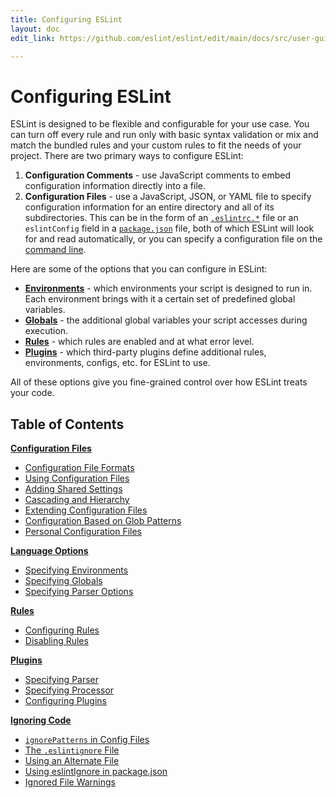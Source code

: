 ```yaml
---
title: Configuring ESLint
layout: doc
edit_link: https://github.com/eslint/eslint/edit/main/docs/src/user-guide/configuring/README.md

---
```

<!-- Note: No pull requests accepted for this file. See README.md in the root directory for details. -->

# Configuring ESLint

ESLint is designed to be flexible and configurable for your use case. You can turn off every rule and run only with basic syntax validation or mix and match the bundled rules and your custom rules to fit the needs of your project. There are two primary ways to configure ESLint:

1. **Configuration Comments** - use JavaScript comments to embed configuration information directly into a file.
1. **Configuration Files** - use a JavaScript, JSON, or YAML file to specify configuration information for an entire directory and all of its subdirectories. This can be in the form of an [`.eslintrc.*`](./configuration-files#configuration-file-formats) file or an `eslintConfig` field in a [`package.json`](https://docs.npmjs.com/files/package.json) file, both of which ESLint will look for and read automatically, or you can specify a configuration file on the [command line](https://eslint.org/docs/user-guide/command-line-interface).

Here are some of the options that you can configure in ESLint:

* [**Environments**](./language-options#specifying-environments) - which environments your script is designed to run in. Each environment brings with it a certain set of predefined global variables.
* [**Globals**](./language-options#specifying-globals) - the additional global variables your script accesses during execution.
* [**Rules**](rules) - which rules are enabled and at what error level.
* [**Plugins**](plugins) - which third-party plugins define additional rules, environments, configs, etc. for ESLint to use.

All of these options give you fine-grained control over how ESLint treats your code.

## Table of Contents

[**Configuration Files**](configuration-files)

* [Configuration File Formats](./configuration-files#configuration-file-formats)
* [Using Configuration Files](./configuration-files#using-configuration-files)
* [Adding Shared Settings](./configuration-files#adding-shared-settings)
* [Cascading and Hierarchy](./configuration-files#cascading-and-hierarchy)
* [Extending Configuration Files](./configuration-files#extending-configuration-files)
* [Configuration Based on Glob Patterns](./configuration-files#configuration-based-on-glob-patterns)
* [Personal Configuration Files](./configuration-files#personal-configuration-files-deprecated)

[**Language Options**](language-options)

* [Specifying Environments](./language-options#specifying-environments)
* [Specifying Globals](./language-options#specifying-globals)
* [Specifying Parser Options](./language-options#specifying-parser-options)

[**Rules**](rules)

* [Configuring Rules](./rules#configuring-rules)
* [Disabling Rules](./rules#disabling-rules)

[**Plugins**](plugins)

* [Specifying Parser](./plugins#specifying-parser)
* [Specifying Processor](./plugins#specifying-processor)
* [Configuring Plugins](./plugins#configuring-plugins)

[**Ignoring Code**](ignoring-code)

* [`ignorePatterns` in Config Files](./ignoring-code#ignorepatterns-in-config-files)
* [The `.eslintignore` File](./ignoring-code#the-eslintignore-file)
* [Using an Alternate File](./ignoring-code#using-an-alternate-file)
* [Using eslintIgnore in package.json](./ignoring-code#using-eslintignore-in-packagejson)
* [Ignored File Warnings](./ignoring-code#ignored-file-warnings)
